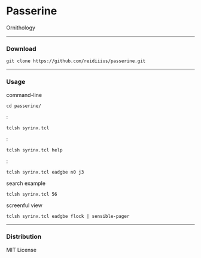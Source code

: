 # Passerine
Ornithology

---

### Download

    git clone https://github.com/reidiiius/passerine.git

---

### Usage
command-line

    cd passerine/

:

    tclsh syrinx.tcl

:

    tclsh syrinx.tcl help

:

    tclsh syrinx.tcl eadgbe n0 j3

search example

    tclsh syrinx.tcl 56

screenful view

    tclsh syrinx.tcl eadgbe flock | sensible-pager

---

### Distribution
MIT License

